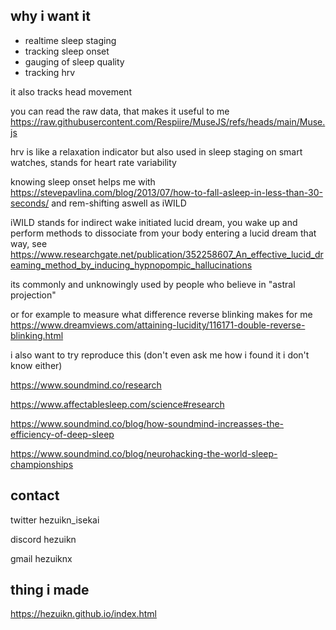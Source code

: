 ## why i want it

- realtime sleep staging
- tracking sleep onset
- gauging of sleep quality
- tracking hrv

it also tracks head movement

you can read the raw data, that makes it useful to me https://raw.githubusercontent.com/Respiire/MuseJS/refs/heads/main/Muse.js

hrv is like a relaxation indicator but also used in sleep staging on smart watches, stands for heart rate variability

knowing sleep onset helps me with https://stevepavlina.com/blog/2013/07/how-to-fall-asleep-in-less-than-30-seconds/
and rem-shifting aswell as iWILD

iWILD stands for indirect wake initiated lucid dream, you wake up and perform methods to dissociate from your body entering a lucid dream that way, see https://www.researchgate.net/publication/352258607_An_effective_lucid_dreaming_method_by_inducing_hypnopompic_hallucinations

its commonly and unknowingly used by people who believe in "astral projection"

or for example to measure what difference reverse blinking makes for me https://www.dreamviews.com/attaining-lucidity/116171-double-reverse-blinking.html

i also want to try reproduce this (don't even ask me how i found it i don't know either)

https://www.soundmind.co/research

https://www.affectablesleep.com/science#research

https://www.soundmind.co/blog/how-soundmind-increasses-the-efficiency-of-deep-sleep

https://www.soundmind.co/blog/neurohacking-the-world-sleep-championships

## contact

twitter hezuikn_isekai

discord hezuikn

gmail hezuiknx

## thing i made

https://hezuikn.github.io/index.html
